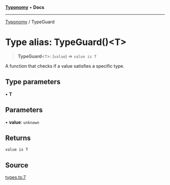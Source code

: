 [**Typonomy**](../README.md) • **Docs**

***

[Typonomy](../globals.md) / TypeGuard

# Type alias: TypeGuard()\<T\>

> **TypeGuard**\<`T`\>: (`value`) => `value is T`

A function that checks if a value satisfies a specific type.

## Type parameters

• **T**

## Parameters

• **value**: `unknown`

## Returns

`value is T`

## Source

[types.ts:7](https://github.com/softcraft-development/typonomy/blob/37d2aadc75ec0bb1bcd45938f3aae7730dc0182e/src/types.ts#L7)
